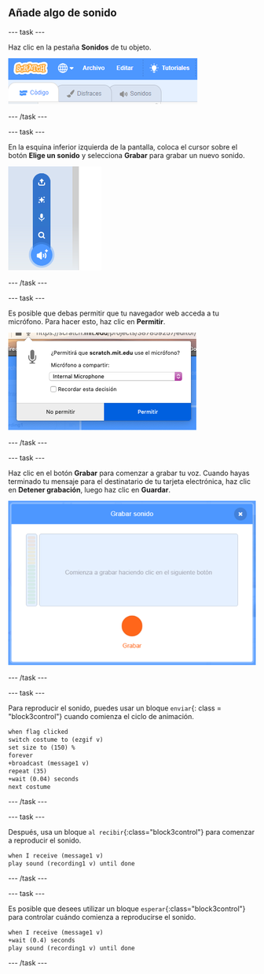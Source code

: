 ## Añade algo de sonido

--- task ---

Haz clic en la pestaña **Sonidos** de tu objeto.

![la imagen muestra las pestañas de sonidos seleccionadas para el objeto](images/sounds-tab.png)

--- /task ---

--- task ---

En la esquina inferior izquierda de la pantalla, coloca el cursor sobre el botón **Elige un sonido** y selecciona **Grabar** para grabar un nuevo sonido.

![imagen que muestra el botón de sonidos seleccionado con grabar un sonido resaltado](images/record-sound.png)

--- /task ---

--- task ---

Es posible que debas permitir que tu navegador web acceda a tu micrófono. Para hacer esto, haz clic en **Permitir**.

![imagen que muestra el indicador del navegador web para permitir el acceso al micrófono](images/allow-mic.png)

--- /task ---

--- task ---

Haz clic en el botón **Grabar** para comenzar a grabar tu voz. Cuando hayas terminado tu mensaje para el destinatario de tu tarjeta electrónica, haz clic en **Detener grabación**, luego haz clic en **Guardar**.

![imagen que muestra el cuadro de diálogo de grabación dentro de Scratch](images/record.png)

--- /task ---

--- task ---

Para reproducir el sonido, puedes usar un bloque `enviar`{: class = "block3control"} cuando comienza el ciclo de animación.

```blocks3
when flag clicked
switch costume to (ezgif v)
set size to (150) %
forever
+broadcast (message1 v)
repeat (35)
+wait (0.04) seconds
next costume
```

--- /task ---

--- task ---

Después, usa un bloque `al recibir`{:class="block3control"} para comenzar a reproducir el sonido.

```blocks3
when I receive (message1 v)
play sound (recording1 v) until done
```

--- /task ---

--- task ---

Es posible que desees utilizar un bloque `esperar`{:class="block3control"} para controlar cuándo comienza a reproducirse el sonido.

```blocks3
when I receive (message1 v)
+wait (0.4) seconds
play sound (recording1 v) until done
```

--- /task ---



